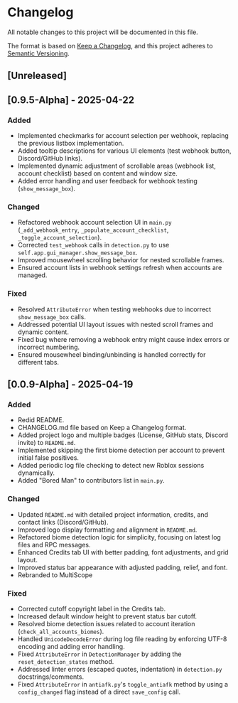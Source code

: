 # Changelog

All notable changes to this project will be documented in this file.

The format is based on [Keep a Changelog](https://keepachangelog.com/en/1.1.0/),
and this project adheres to [Semantic Versioning](https://semver.org/spec/v2.0.0.html).

## [Unreleased]

## [0.9.5-Alpha] - 2025-04-22
### Added
- Implemented checkmarks for account selection per webhook, replacing the previous listbox implementation.
- Added tooltip descriptions for various UI elements (test webhook button, Discord/GitHub links).
- Implemented dynamic adjustment of scrollable areas (webhook list, account checklist) based on content and window size.
- Added error handling and user feedback for webhook testing (`show_message_box`).

### Changed
- Refactored webhook account selection UI in `main.py` (`_add_webhook_entry`, `_populate_account_checklist`, `_toggle_account_selection`).
- Corrected `test_webhook` calls in `detection.py` to use `self.app.gui_manager.show_message_box`.
- Improved mousewheel scrolling behavior for nested scrollable frames.
- Ensured account lists in webhook settings refresh when accounts are managed.

### Fixed
- Resolved `AttributeError` when testing webhooks due to incorrect `show_message_box` calls.
- Addressed potential UI layout issues with nested scroll frames and dynamic content.
- Fixed bug where removing a webhook entry might cause index errors or incorrect numbering.
- Ensured mousewheel binding/unbinding is handled correctly for different tabs.

## [0.0.9-Alpha] - 2025-04-19

### Added
- Redid README.
- CHANGELOG.md file based on Keep a Changelog format.
- Added project logo and multiple badges (License, GitHub stats, Discord invite) to `README.md`.
- Implemented skipping the first biome detection per account to prevent initial false positives.
- Added periodic log file checking to detect new Roblox sessions dynamically.
- Added "Bored Man" to contributors list in `main.py`.

### Changed
- Updated `README.md` with detailed project information, credits, and contact links (Discord/GitHub).
- Improved logo display formatting and alignment in `README.md`.
- Refactored biome detection logic for simplicity, focusing on latest log files and RPC messages.
- Enhanced Credits tab UI with better padding, font adjustments, and grid layout.
- Improved status bar appearance with adjusted padding, relief, and font.
- Rebranded to MultiScope

### Fixed
- Corrected cutoff copyright label in the Credits tab.
- Increased default window height to prevent status bar cutoff.
- Resolved biome detection issues related to account iteration (`check_all_accounts_biomes`).
- Handled `UnicodeDecodeError` during log file reading by enforcing UTF-8 encoding and adding error handling.
- Fixed `AttributeError` in `DetectionManager` by adding the `reset_detection_states` method.
- Addressed linter errors (escaped quotes, indentation) in `detection.py` docstrings/comments.
- Fixed `AttributeError` in `antiafk.py`'s `toggle_antiafk` method by using a `config_changed` flag instead of a direct `save_config` call.